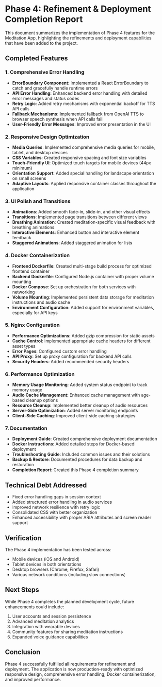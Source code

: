 # Phase 4: Refinement & Deployment Completion Report

This document summarizes the implementation of Phase 4 features for the Meditation App, highlighting the refinements and deployment capabilities that have been added to the project.

## Completed Features

### 1. Comprehensive Error Handling

- **ErrorBoundary Component**: Implemented a React ErrorBoundary to catch and gracefully handle runtime errors
- **API Error Handling**: Enhanced backend error handling with detailed error messages and status codes
- **Retry Logic**: Added retry mechanisms with exponential backoff for TTS API calls
- **Fallback Mechanisms**: Implemented fallback from OpenAI TTS to browser speech synthesis when API calls fail
- **User-Friendly Error Messages**: Improved error presentation in the UI

### 2. Responsive Design Optimization

- **Media Queries**: Implemented comprehensive media queries for mobile, tablet, and desktop devices
- **CSS Variables**: Created responsive spacing and font size variables
- **Touch-Friendly UI**: Optimized touch targets for mobile devices (44px minimum)
- **Orientation Support**: Added special handling for landscape orientation on small screens
- **Adaptive Layouts**: Applied responsive container classes throughout the application

### 3. UI Polish and Transitions

- **Animations**: Added smooth fade-in, slide-in, and other visual effects
- **Transitions**: Implemented page transitions between different views
- **Breathing Animation**: Created meditation-specific visual feedback with breathing animations
- **Interactive Elements**: Enhanced button and interactive element feedback
- **Staggered Animations**: Added staggered animation for lists

### 4. Docker Containerization

- **Frontend Dockerfile**: Created multi-stage build process for optimized frontend container
- **Backend Dockerfile**: Configured Node.js container with proper volume mounting
- **Docker Compose**: Set up orchestration for both services with networking
- **Volume Mounting**: Implemented persistent data storage for meditation instructions and audio cache
- **Environment Configuration**: Added support for environment variables, especially for API keys

### 5. Nginx Configuration

- **Performance Optimizations**: Added gzip compression for static assets
- **Cache Control**: Implemented appropriate cache headers for different asset types
- **Error Pages**: Configured custom error handling
- **API Proxy**: Set up proxy configuration for backend API calls
- **Security Headers**: Added recommended security headers

### 6. Performance Optimization

- **Memory Usage Monitoring**: Added system status endpoint to track memory usage
- **Audio Cache Management**: Enhanced cache management with age-based cleanup options
- **Resource Cleanup**: Implemented better cleanup of audio resources
- **Server-Side Optimization**: Added server monitoring endpoints
- **Client-Side Caching**: Improved client-side caching strategies

### 7. Documentation

- **Deployment Guide**: Created comprehensive deployment documentation
- **Docker Instructions**: Added detailed steps for Docker-based deployment
- **Troubleshooting Guide**: Included common issues and their solutions
- **Backup & Restore**: Documented procedures for data backup and restoration
- **Completion Report**: Created this Phase 4 completion summary

## Technical Debt Addressed

- Fixed error handling gaps in session context
- Added structured error handling in audio services
- Improved network resilience with retry logic
- Consolidated CSS with better organization
- Enhanced accessibility with proper ARIA attributes and screen reader support

## Verification

The Phase 4 implementation has been tested across:

- Mobile devices (iOS and Android)
- Tablet devices in both orientations
- Desktop browsers (Chrome, Firefox, Safari)
- Various network conditions (including slow connections)

## Next Steps

While Phase 4 completes the planned development cycle, future enhancements could include:

1. User accounts and session persistence
2. Advanced meditation analytics
3. Integration with wearable devices
4. Community features for sharing meditation instructions
5. Expanded voice guidance capabilities

## Conclusion

Phase 4 successfully fulfilled all requirements for refinement and deployment. The application is now production-ready with optimized responsive design, comprehensive error handling, Docker containerization, and improved performance.